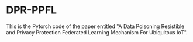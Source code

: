 # DPR-PPFL
This is the Pytorch code of the paper entitled "A Data Poisoning Resistible and Privacy Protection Federated Learning Mechanism For Ubiquitous IoT".
